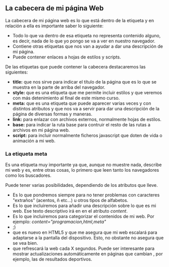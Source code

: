 ## La cabecera de mi página Web

La cabecera de mi página web es lo que está dentro de la etiqueta **_<head>_** y en relación a ella es importante saber lo siguiente:

- Todo lo que va dentro de esa etiqueta no representa contenido alguno, es decir, nada de lo que yo pongo se va a ver en nuestro navegador.
- Contiene otras etiquetas que nos van a ayudar a dar una descripción de mi página.
- Puede contener enlaces a hojas de estilos y scripts.

De las etiquetas que puede contener la cabecera destacaremos las siguientes:

- **title:** que nos sirve para indicar el título de la página que es lo que se muestra en la parte de arriba del navegador.
- **style:** que es una etiqueta que me permite incluir estilos y que veremos con más detenimiento al final de este mismo curso.
- **meta:** que es una etiqueta que puede aparecer varias veces y con distintos atributos y que nos va a servir para dar una descripción de la página de diversas formas y maneras.
- **link:** para enlazar con archivos externos, normalmente hojas de estilos.
- **base:** para indicar la ruta base para contruir el resto de las rutas a archivos en mi página web.
- **script:** para incluir normalmente ficheros javascript que doten de vida o animación a mi web.

### La etiqueta meta

Es una etiqueta muy importante ya que, aunque no muestre nada, describe mi web y es, entre otras cosas, lo primero que leen tanto los navegadores como los buscadores.

Puede tener varias posibilidades, dependiendo de los atributos que lleve.

- **<meta charset="utf-8">** Es lo que pondremos siempre para no tener problemas con caracteres "extraños" (acentos, ñ etc...) u otros tipos de alfabetos.
- **<meta name="description" content="......">** Es lo que incluiremos para añadir una descripción sobre lo que es mi web. Ese texto descriptivo irá en en el atributo _content_.
- **<meta name="keywords" content="...">** Es lo que incluiremos para categorizar el contenidos de mi web. Por ejemplo: _content="programacion,html,meta"_
- **<meta name="author" content="yo">** ;)
- **<meta name="viewport" content="width=device-width, initial-scale=1.0">** que es nuevo en HTML5 y que me asegura que mi web escalará para adaptarse a la pantalla del dispositivo. Esto, no obstante no asegura que se vea bien.
- **<meta http-equiv="refresh" content="X">** que refrescará la web cada X segundos. Puede ser interesante para mostrar actualizaciones automáticamente en páginas que cambian , por ejemplo, las de resultados deportivos.
